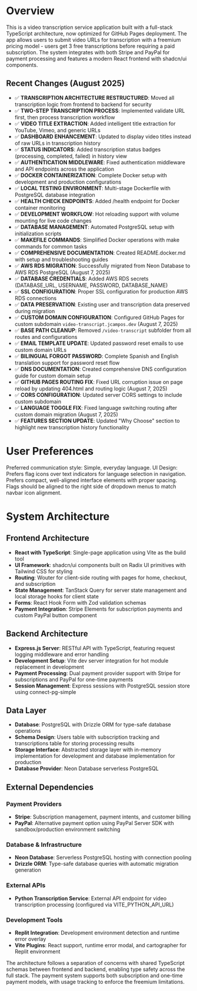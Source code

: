 # Overview

This is a video transcription service application built with a full-stack TypeScript architecture, now optimized for GitHub Pages deployment. The app allows users to submit video URLs for transcription with a freemium pricing model - users get 3 free transcriptions before requiring a paid subscription. The system integrates with both Stripe and PayPal for payment processing and features a modern React frontend with shadcn/ui components.

## Recent Changes (August 2025)
- ✅ **TRANSCRIPTION ARCHITECTURE RESTRUCTURED**: Moved all transcription logic from frontend to backend for security
- ✅ **TWO-STEP TRANSCRIPTION PROCESS**: Implemented validate URL first, then process transcription workflow
- ✅ **VIDEO TITLE EXTRACTION**: Added intelligent title extraction for YouTube, Vimeo, and generic URLs
- ✅ **DASHBOARD ENHANCEMENT**: Updated to display video titles instead of raw URLs in transcription history
- ✅ **STATUS INDICATORS**: Added transcription status badges (processing, completed, failed) in history view
- ✅ **AUTHENTICATION MIDDLEWARE**: Fixed authentication middleware and API endpoints across the application
- ✅ **DOCKER CONTAINERIZATION**: Complete Docker setup with development and production configurations
- ✅ **LOCAL TESTING ENVIRONMENT**: Multi-stage Dockerfile with PostgreSQL database integration
- ✅ **HEALTH CHECK ENDPOINTS**: Added /health endpoint for Docker container monitoring
- ✅ **DEVELOPMENT WORKFLOW**: Hot reloading support with volume mounting for live code changes
- ✅ **DATABASE MANAGEMENT**: Automated PostgreSQL setup with initialization scripts
- ✅ **MAKEFILE COMMANDS**: Simplified Docker operations with make commands for common tasks
- ✅ **COMPREHENSIVE DOCUMENTATION**: Created README.docker.md with setup and troubleshooting guides
- ✅ **AWS RDS MIGRATION**: Successfully migrated from Neon Database to AWS RDS PostgreSQL (August 7, 2025)
- ✅ **DATABASE CREDENTIALS**: Added AWS RDS secrets (DATABASE_URL, USERNAME, PASSWORD, DATABASE_NAME)
- ✅ **SSL CONFIGURATION**: Proper SSL configuration for production AWS RDS connections
- ✅ **DATA PRESERVATION**: Existing user and transcription data preserved during migration
- ✅ **CUSTOM DOMAIN CONFIGURATION**: Configured GitHub Pages for custom subdomain `video-transcript.jcampos.dev` (August 7, 2025)
- ✅ **BASE PATH CLEANUP**: Removed `/video-transcript` subfolder from all routes and configurations
- ✅ **EMAIL TEMPLATE UPDATE**: Updated password reset emails to use custom domain URLs
- ✅ **BILINGUAL FORGOT PASSWORD**: Complete Spanish and English translation support for password reset flow
- ✅ **DNS DOCUMENTATION**: Created comprehensive DNS configuration guide for custom domain setup
- ✅ **GITHUB PAGES ROUTING FIX**: Fixed URL corruption issue on page reload by updating 404.html and routing logic (August 7, 2025)
- ✅ **CORS CONFIGURATION**: Updated server CORS settings to include custom subdomain
- ✅ **LANGUAGE TOGGLE FIX**: Fixed language switching routing after custom domain migration (August 7, 2025)
- ✅ **FEATURES SECTION UPDATE**: Updated "Why Choose" section to highlight new transcription history functionality

# User Preferences

Preferred communication style: Simple, everyday language.
UI Design: Prefers flag icons over text indicators for language selection in navigation. Prefers compact, well-aligned interface elements with proper spacing. Flags should be aligned to the right side of dropdown menus to match navbar icon alignment.

# System Architecture

## Frontend Architecture
- **React with TypeScript**: Single-page application using Vite as the build tool
- **UI Framework**: shadcn/ui components built on Radix UI primitives with Tailwind CSS for styling
- **Routing**: Wouter for client-side routing with pages for home, checkout, and subscription
- **State Management**: TanStack Query for server state management and local storage hooks for client state
- **Forms**: React Hook Form with Zod validation schemas
- **Payment Integration**: Stripe Elements for subscription payments and custom PayPal button component

## Backend Architecture
- **Express.js Server**: RESTful API with TypeScript, featuring request logging middleware and error handling
- **Development Setup**: Vite dev server integration for hot module replacement in development
- **Payment Processing**: Dual payment provider support with Stripe for subscriptions and PayPal for one-time payments
- **Session Management**: Express sessions with PostgreSQL session store using connect-pg-simple

## Data Layer
- **Database**: PostgreSQL with Drizzle ORM for type-safe database operations
- **Schema Design**: Users table with subscription tracking and transcriptions table for storing processing results
- **Storage Interface**: Abstracted storage layer with in-memory implementation for development and database implementation for production
- **Database Provider**: Neon Database serverless PostgreSQL

## External Dependencies

### Payment Providers
- **Stripe**: Subscription management, payment intents, and customer billing
- **PayPal**: Alternative payment option using PayPal Server SDK with sandbox/production environment switching

### Database & Infrastructure
- **Neon Database**: Serverless PostgreSQL hosting with connection pooling
- **Drizzle ORM**: Type-safe database queries with automatic migration generation

### External APIs
- **Python Transcription Service**: External API endpoint for video transcription processing (configured via VITE_PYTHON_API_URL)

### Development Tools
- **Replit Integration**: Development environment detection and runtime error overlay
- **Vite Plugins**: React support, runtime error modal, and cartographer for Replit environment

The architecture follows a separation of concerns with shared TypeScript schemas between frontend and backend, enabling type safety across the full stack. The payment system supports both subscription and one-time payment models, with usage tracking to enforce the freemium limitations.